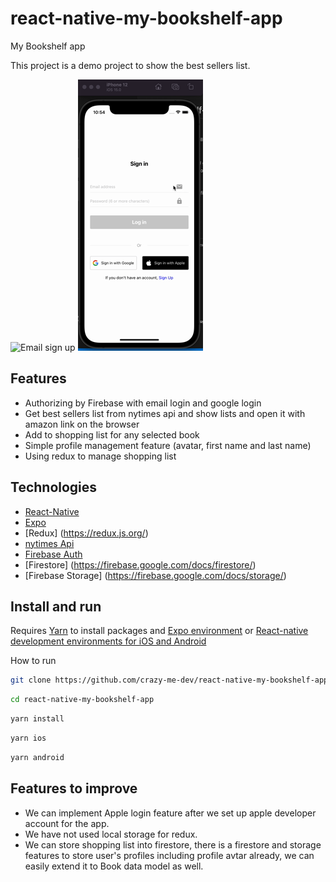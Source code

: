 # react-native-my-bookshelf-app
My Bookshelf app

This project is a demo project to show the best 
sellers list.


![Email sign up](/screens/screenshot1.gif?raw=true)
![Google login](/screens/screenshot2.gif?raw=true)

## Features

- Authorizing by Firebase with email login and google login
- Get best sellers list from nytimes api and show lists and open it with amazon link on the browser
- Add to shopping list for any selected book
- Simple profile management feature (avatar, first name and last name)
- Using redux to manage shopping list


## Technologies

- [React-Native](https://reactnative.dev/docs/)
- [Expo](https://docs.expo.dev/)
- [Redux] (https://redux.js.org/)
- [nytimes Api](https://developer.nytimes.com/get-started/)
- [Firebase Auth](https://firebase.google.com/docs/auth)
- [Firestore] (https://firebase.google.com/docs/firestore/)
- [Firebase Storage] (https://firebase.google.com/docs/storage/)


## Install and run

Requires [Yarn](https://yarnpkg.com) to install packages and [Expo environment](https://docs.expo.dev/get-started/installation/) or [React-native development environments for iOS and Android](https://reactnative.dev/docs/environment-setup)

How to run

```sh
git clone https://github.com/crazy-me-dev/react-native-my-bookshelf-app.git
```

```sh
cd react-native-my-bookshelf-app
```

```sh
yarn install
```

```sh
yarn ios
```

```sh
yarn android
```


## Features to improve

- We can implement Apple login feature after we set up apple developer account for the app.
- We have not used local storage for redux.
- We can store shopping list into firestore, there is a firestore and storage features to store user's profiles including profile avtar already, we can easily extend it to Book data model as well.



